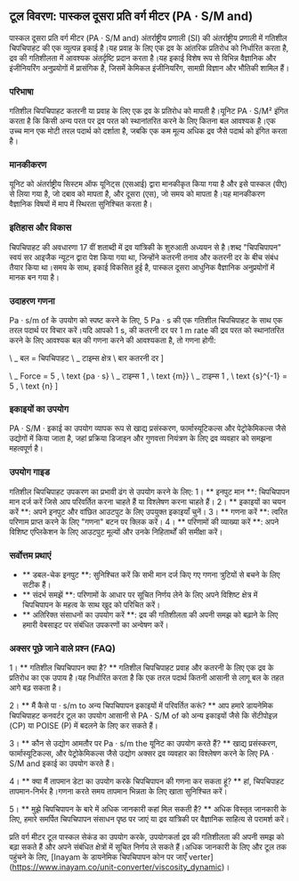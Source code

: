 ## टूल विवरण: पास्कल दूसरा प्रति वर्ग मीटर (PA · S/M and)

पास्कल दूसरा प्रति वर्ग मीटर (PA · S/M and) अंतर्राष्ट्रीय प्रणाली (SI) की अंतर्राष्ट्रीय प्रणाली में गतिशील चिपचिपाहट की एक व्युत्पन्न इकाई है।यह प्रवाह के लिए एक द्रव के आंतरिक प्रतिरोध को निर्धारित करता है, द्रव की गतिशीलता में आवश्यक अंतर्दृष्टि प्रदान करता है।यह इकाई विशेष रूप से विभिन्न वैज्ञानिक और इंजीनियरिंग अनुप्रयोगों में प्रासंगिक है, जिसमें केमिकल इंजीनियरिंग, सामग्री विज्ञान और भौतिकी शामिल हैं।

### परिभाषा
गतिशील चिपचिपाहट कतरनी या प्रवाह के लिए एक द्रव के प्रतिरोध को मापती है।यूनिट PA · S/M² इंगित करता है कि किसी अन्य परत पर द्रव परत को स्थानांतरित करने के लिए कितना बल आवश्यक है।एक उच्च मान एक मोटी तरल पदार्थ को दर्शाता है, जबकि एक कम मूल्य अधिक द्रव जैसे पदार्थ को इंगित करता है।

### मानकीकरण
यूनिट को अंतर्राष्ट्रीय सिस्टम ऑफ यूनिट्स (एसआई) द्वारा मानकीकृत किया गया है और इसे पास्कल (पीए) से लिया गया है, जो दबाव को मापता है, और दूसरा (एस), जो समय को मापता है।यह मानकीकरण वैज्ञानिक विषयों में माप में स्थिरता सुनिश्चित करता है।

### इतिहास और विकास
चिपचिपाहट की अवधारणा 17 वीं शताब्दी में द्रव यांत्रिकी के शुरुआती अध्ययन से है।शब्द "चिपचिपापन" स्वयं सर आइजैक न्यूटन द्वारा पेश किया गया था, जिन्होंने कतरनी तनाव और कतरनी दर के बीच संबंध तैयार किया था।समय के साथ, इकाई विकसित हुई है, पास्कल दूसरा आधुनिक वैज्ञानिक अनुप्रयोगों में मानक बन गया है।

### उदाहरण गणना
Pa · s/m of के उपयोग को स्पष्ट करने के लिए, 5 Pa · s की एक गतिशील चिपचिपाहट के साथ एक तरल पदार्थ पर विचार करें।यदि आपको 1 s, की कतरनी दर पर 1 m rate की द्रव परत को स्थानांतरित करने के लिए आवश्यक बल की गणना करने की आवश्यकता है, तो गणना होगी:

\ _
बल = चिपचिपाहट \ _ टाइम्स क्षेत्र \ बार कतरनी दर
\]

\ _
Force = 5 \, \ text {pa · s} \ _ टाइम्स 1 \, \ text {m}} \ _ टाइम्स 1 \, \ text {s}^{-1} = 5 \, \ text {n}
\]

### इकाइयों का उपयोग
PA · S/M · इकाई का उपयोग व्यापक रूप से खाद्य प्रसंस्करण, फार्मास्यूटिकल्स और पेट्रोकेमिकल्स जैसे उद्योगों में किया जाता है, जहां प्रक्रिया डिजाइन और गुणवत्ता नियंत्रण के लिए द्रव व्यवहार को समझना महत्वपूर्ण है।

### उपयोग गाइड
गतिशील चिपचिपाहट उपकरण का प्रभावी ढंग से उपयोग करने के लिए:
1। ** इनपुट मान **: चिपचिपापन मान दर्ज करें जिसे आप परिवर्तित करना चाहते हैं या विश्लेषण करना चाहते हैं।
2। ** इकाइयों का चयन करें **: अपने इनपुट और वांछित आउटपुट के लिए उपयुक्त इकाइयाँ चुनें।
3। ** गणना करें **: त्वरित परिणाम प्राप्त करने के लिए "गणना" बटन पर क्लिक करें।
4। ** परिणामों की व्याख्या करें **: अपने विशिष्ट एप्लिकेशन के लिए आउटपुट मूल्यों और उनके निहितार्थों की समीक्षा करें।

### सर्वोत्तम प्रथाएं
- ** डबल-चेक इनपुट **: सुनिश्चित करें कि सभी मान दर्ज किए गए गणना त्रुटियों से बचने के लिए सटीक हैं।
- ** संदर्भ समझें **: परिणामों के आधार पर सूचित निर्णय लेने के लिए अपने विशिष्ट क्षेत्र में चिपचिपापन के महत्व के साथ खुद को परिचित करें।
- ** अतिरिक्त संसाधनों का उपयोग करें **: द्रव की गतिशीलता की अपनी समझ को बढ़ाने के लिए हमारी वेबसाइट पर संबंधित उपकरणों का अन्वेषण करें।

### अक्सर पूछे जाने वाले प्रश्न (FAQ)

1। ** गतिशील चिपचिपापन क्या है? **
गतिशील चिपचिपाहट प्रवाह और कतरनी के लिए एक द्रव के प्रतिरोध का एक उपाय है।यह निर्धारित करता है कि एक तरल पदार्थ कितनी आसानी से लागू बल के तहत आगे बढ़ सकता है।

2। ** मैं कैसे पा · s/m to अन्य चिपचिपापन इकाइयों में परिवर्तित करूं? **
आप हमारे डायनेमिक चिपचिपाहट कनवर्टर टूल का उपयोग आसानी से PA · S/M of को अन्य इकाइयों जैसे कि सेंटीपोइज़ (CP) या POISE (P) में बदलने के लिए कर सकते हैं।

3। ** कौन से उद्योग आमतौर पर Pa · s/m the यूनिट का उपयोग करते हैं? **
खाद्य प्रसंस्करण, फार्मास्यूटिकल्स, और पेट्रोकेमिकल्स जैसे उद्योग अक्सर द्रव व्यवहार का विश्लेषण करने के लिए PA · S/M and इकाई का उपयोग करते हैं।

4। ** क्या मैं तापमान डेटा का उपयोग करके चिपचिपापन की गणना कर सकता हूं? **
हां, चिपचिपाहट तापमान-निर्भर है।गणना करते समय तापमान भिन्नता के लिए खाता सुनिश्चित करें।

5। ** मुझे चिपचिपापन के बारे में अधिक जानकारी कहां मिल सकती है? **
अधिक विस्तृत जानकारी के लिए, हमारे समर्पित चिपचिपापन संसाधन पृष्ठ पर जाएं या द्रव यांत्रिकी पर वैज्ञानिक साहित्य से परामर्श करें।

प्रति वर्ग मीटर टूल पास्कल सेकंड का उपयोग करके, उपयोगकर्ता द्रव की गतिशीलता की अपनी समझ को बढ़ा सकते हैं और अपने संबंधित क्षेत्रों में सूचित निर्णय ले सकते हैं।अधिक जानकारी के लिए और टूल तक पहुंचने के लिए, [Inayam के डायनेमिक चिपचिपापन कोन पर जाएँ verter] (https://www.inayam.co/unit-converter/viscosity_dynamic)।